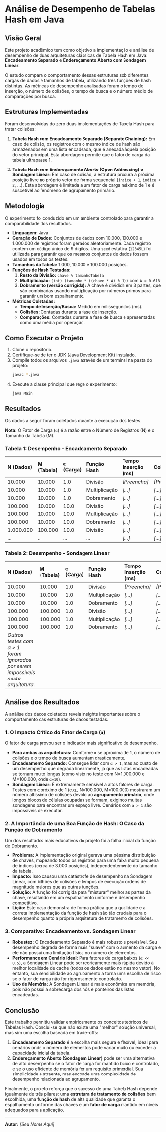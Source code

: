 # Análise de Desempenho de Tabelas Hash em Java

## Visão Geral

Este projeto acadêmico tem como objetivo a implementação e análise de desempenho de duas arquiteturas clássicas de Tabela Hash em Java: **Encadeamento Separado** e **Endereçamento Aberto com Sondagem Linear**.

O estudo compara o comportamento dessas estruturas sob diferentes cargas de dados e tamanhos de tabela, utilizando três funções de hash distintas. As métricas de desempenho analisadas foram o tempo de inserção, o número de colisões, o tempo de busca e o número médio de comparações por busca.

## Estruturas Implementadas

Foram desenvolvidas do zero duas implementações de Tabela Hash para tratar colisões:

1.  **Tabela Hash com Encadeamento Separado (Separate Chaining):** Em caso de colisão, os registros com o mesmo índice de hash são armazenados em uma lista encadeada, que é anexada àquela posição do vetor principal. Esta abordagem permite que o fator de carga da tabela ultrapasse 1.

2.  **Tabela Hash com Endereçamento Aberto (Open Addressing) e Sondagem Linear:** Em caso de colisão, a estrutura procura a próxima posição livre no próprio vetor de forma sequencial (`indice + 1`, `indice + 2`, ...). Esta abordagem é limitada a um fator de carga máximo de 1 e é suscetível ao fenômeno de agrupamento primário.

## Metodologia

O experimento foi conduzido em um ambiente controlado para garantir a comparabilidade dos resultados.

* **Linguagem:** Java
* **Geração de Dados:** Conjuntos de dados com 10.000, 100.000 e 1.000.000 de registros foram gerados aleatoriamente. Cada registro contém um código único de 9 dígitos. Uma `seed` estática (`12345L`) foi utilizada para garantir que os mesmos conjuntos de dados fossem usados em todos os testes.
* **Tamanhos da Tabela:** 1.000, 10.000 e 100.000 posições.
* **Funções de Hash Testadas:**
    1.  **Resto da Divisão:** `chave % tamanhoTabela`
    2.  **Multiplicação:** `(int) (tamanho * ((chave * A) % 1))` com `A ≈ 0.618`
    3.  **Dobramento (versão corrigida):** A chave é dividida em 3 partes, que são combinadas usando multiplicação por números primos para garantir um bom espalhamento.
* **Métricas Coletadas:**
    * **Tempo de Inserção/Busca:** Medido em milissegundos (ms).
    * **Colisões:** Contadas durante a fase de inserção.
    * **Comparações:** Contadas durante a fase de busca e apresentadas como uma média por operação.

## Como Executar o Projeto

1.  Clone o repositório.
2.  Certifique-se de ter o JDK (Java Development Kit) instalado.
3.  Compile todos os arquivos `.java` através de um terminal na pasta do projeto:
    ```bash
    javac *.java
    ```
4.  Execute a classe principal que rege o experimento:
    ```bash
    java Main
    ```

## Resultados

Os dados a seguir foram coletados durante a execução dos testes.

**Nota:** O Fator de Carga (`α`) é a razão entre o Número de Registros (N) e o Tamanho da Tabela (M).

### Tabela 1: Desempenho - Encadeamento Separado

| N (Dados) | M (Tabela) | `α` (Carga) | Função Hash | Tempo Inserção (ms) | Colisões | Tempo Busca (ms) | Comp. Média |
| :--- | :--- | :--- | :--- | :--- | :--- | :--- | :--- |
| 10.000 | 10.000 | 1.0 | Divisão | *[Preencha]* | *[Preencha]* | *[Preencha]* | *[Preencha]* |
| 10.000 | 10.000 | 1.0 | Multiplicação | *[...]* | *[...]* | *[...]* | *[...]* |
| 10.000 | 10.000 | 1.0 | Dobramento | *[...]* | *[...]* | *[...]* | *[...]* |
| 100.000 | 10.000 | 10.0 | Divisão | *[...]* | *[...]* | *[...]* | *[...]* |
| 100.000 | 10.000 | 10.0 | Multiplicação | *[...]* | *[...]* | *[...]* | *[...]* |
| 100.000 | 10.000 | 10.0 | Dobramento | *[...]* | *[...]* | *[...]* | *[...]* |
| 1.000.000| 100.000 | 10.0 | Divisão | *[...]* | *[...]* | *[...]* | *[...]* |
| ... | ... | ... | ... | *[...]* | *[...]* | *[...]* | *[...]* |

### Tabela 2: Desempenho - Sondagem Linear

| N (Dados) | M (Tabela) | `α` (Carga) | Função Hash | Tempo Inserção (ms) | Colisões | Tempo Busca (ms) | Comp. Média |
| :--- | :--- | :--- | :--- | :--- | :--- | :--- | :--- |
| 10.000 | 10.000 | 1.0 | Divisão | *[Preencha]* | *[Preencha]* | *[Preencha]* | *[Preencha]* |
| 10.000 | 10.000 | 1.0 | Multiplicação | *[...]* | *[...]* | *[...]* | *[...]* |
| 10.000 | 10.000 | 1.0 | Dobramento | *[...]* | *[...]* | *[...]* | *[...]* |
| 100.000 | 100.000| 1.0 | Divisão | *[...]* | *[...]* | *[...]* | *[...]* |
| 100.000 | 100.000| 1.0 | Multiplicação | *[...]* | *[...]* | *[...]* | *[...]* |
| 100.000 | 100.000| 1.0 | Dobramento | *[...]* | *[...]* | *[...]* | *[...]* |
| *Outros testes com α > 1 foram ignorados por serem impossíveis nesta arquitetura.* | | | | | | | |

## Análise dos Resultados

A análise dos dados coletados revela insights importantes sobre o comportamento das estruturas de dados testadas.

### 1. O Impacto Crítico do Fator de Carga (`α`)

O fator de carga provou ser o indicador mais significativo de desempenho.
* **Para ambas as arquiteturas:** Conforme `α` se aproxima de 1, o número de colisões e o tempo de busca aumentam drasticamente.
* **Encadeamento Separado:** Consegue lidar com `α > 1`, mas ao custo de um desempenho que degrada linearmente, já que as listas encadeadas se tornam muito longas (como visto no teste com N=1.000.000 e M=100.000, onde `α=10`).
* **Sondagem Linear:** É extremamente sensível a altos fatores de carga. Testes com `α` próximo de 1 (e.g., N=100.000, M=100.000) mostraram um número altíssimo de colisões devido ao **agrupamento primário**, onde longos blocos de células ocupadas se formam, exigindo muitas sondagens para encontrar um espaço livre. Cenários com `α > 1` são impossíveis de executar.

### 2. A Importância de uma Boa Função de Hash: O Caso da Função de Dobramento

Um dos resultados mais educativos do projeto foi a falha inicial da função de Dobramento.
* **Problema:** A implementação original gerava uma péssima distribuição de chaves, mapeando todos os registros para uma faixa muito pequena de índices (cerca de 3.000 posições), independentemente do tamanho da tabela.
* **Impacto:** Isso causou uma catástrofe de desempenho na Sondagem Linear, com bilhões de colisões e tempos de execução ordens de magnitude maiores que as outras funções.
* **Solução:** A função foi corrigida para "misturar" melhor as partes da chave, resultando em um espalhamento uniforme e desempenho competitivo.
* **Lição:** Este caso demonstra de forma prática que a qualidade e a correta implementação da função de hash são tão cruciais para o desempenho quanto a própria arquitetura de tratamento de colisões.

### 3. Comparativo: Encadeamento vs. Sondagem Linear

* **Robustez:** O Encadeamento Separado é mais robusto e previsível. Seu desempenho degrada de forma mais "suave" com o aumento da carga e ele não possui uma limitação física no número de elementos.
* **Performance em Cenário Ideal:** Para fatores de carga baixos (`α << 0.5`), a Sondagem Linear pode ser teoricamente mais rápida devido à melhor localidade de cache (todos os dados estão no mesmo vetor). No entanto, sua sensibilidade ao agrupamento a torna uma escolha de risco se o fator de carga não for rigorosamente controlado.
* **Uso de Memória:** A Sondagem Linear é mais econômica em memória, pois não possui a sobrecarga dos nós e ponteiros das listas encadeadas.

## Conclusão

Este trabalho permitiu validar empiricamente os conceitos teóricos de Tabelas Hash. Conclui-se que não existe uma "melhor" solução universal, mas sim uma escolha baseada em trade-offs:

1.  **Encadeamento Separado** é a escolha mais segura e flexível, ideal para cenários onde o número de elementos pode variar muito ou exceder a capacidade inicial da tabela.
2.  **Endereçamento Aberto (Sondagem Linear)** pode ser uma alternativa de alto desempenho se o fator de carga for mantido baixo e controlado, e se o uso eficiente de memória for um requisito primordial. Sua simplicidade é atraente, mas esconde uma complexidade de desempenho relacionada ao agrupamento.

Finalmente, o projeto reforça que o sucesso de uma Tabela Hash depende igualmente de três pilares: uma **estrutura de tratamento de colisões** bem escolhida, uma **função de hash** de alta qualidade que garanta o espalhamento uniforme das chaves e um **fator de carga** mantido em níveis adequados para a aplicação.

---
**Autor:** *[Seu Nome Aqui]*
